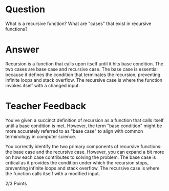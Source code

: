 # Question

What is a recursive function? What are "cases" that exist in recursive functions?

# Answer
Recursion is a function that calls upon itself until it hits base condition. The two cases are base case and recursive case. The base case is essential because it defines the condition that terminates the recursion, preventing infinite loops and stack overflow. The recursive case is where the function invokes itself with a changed input.


# Teacher Feedback
You've given a succinct definition of recursion as a function that calls itself until a base condition is met. However, the term "base condition" might be more accurately referred to as "base case" to align with common terminology in computer science.

You correctly identify the two primary components of recursive functions: the base case and the recursive case. However, you can expand a bit more on how each case contributes to solving the problem. The base case is critical as it provides the condition under which the recursion stops, preventing infinite loops and stack overflow. The recursive case is where the function calls itself with a modified input. 

2/3 Points